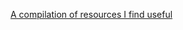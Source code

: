 [A compilation of resources I find useful](https://docs.google.com/document/d/1yaM4Od9I3luUCD8QwOcwo9_NIK_4bN4OBxDMfI13lPM/edit?usp=sharing)
